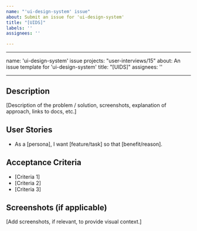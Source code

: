 ```yaml
---
name: "'ui-design-system' issue"
about: Submit an issue for 'ui-design-system'
title: "[UIDS]"
labels: ''
assignees: ''

---
```


---
name: 'ui-design-system' issue
projects: "user-interviews/15"
about: An issue template for 'ui-design-system'
title: "[UIDS]"
assignees: ''

---

## Description

[Description of the problem / solution, screenshots, explanation of approach, links to docs, etc.]

## User Stories

- As a [persona], I want [feature/task] so that [benefit/reason].

## Acceptance Criteria

- [Criteria 1]
- [Criteria 2]
- [Criteria 3]

## Screenshots (if applicable)

[Add screenshots, if relevant, to provide visual context.]
